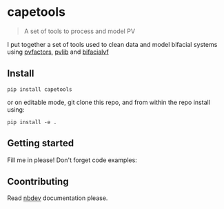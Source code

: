 <!--

#################################################
### THIS FILE WAS AUTOGENERATED! DO NOT EDIT! ###
#################################################
# file to edit: nbs/index.ipynb
# command to build the docs after a change: nbdev_build_docs

-->

# capetools

> A set of tools to process and model PV


I put together a set of tools used to clean data and model bifacial systems using [pvfactors](http://github.com/SUNPOWER/pvfactors), [pvlib](https://github.com/pvlib/pvlib-python) and [bifacialvf](http://bifacialvf)

## Install

`pip install capetools`

or on editable mode, git clone this repo, and from within the repo install using:

`pip install -e .`

## Getting started

Fill me in please! Don't forget code examples:

## Coontributing
Read [nbdev](http://github.com/fastai/nbdev) documentation please.
